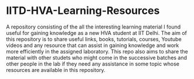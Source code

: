 # IITD-HVA-Learning-Resources
A repository consisting of the all the interesting learning material I found useful for gaining knowledge as a new HVA student at IIT Delhi.
The aim of this repository is to share useful links, books, tutorials, courses, Youtube videos and any resource that can assist in gaining knowledge and work more efficiently in the assigned laboratory.
This repo also aims to share the material with other studets who might come in the successive batches and other people in the lab if they need any assistance in some topic whose resources are available in this repository.
